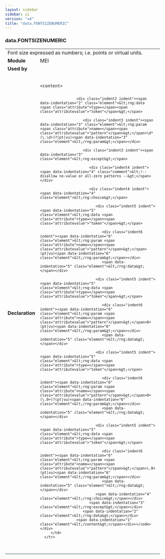 ```yaml
---
layout: sidebar
sidebar: s1
version: "v4"
title: "data.FONTSIZENUMERIC"
---
```

<div class="macroSpec">
   <h3 id="data.FONTSIZENUMERIC">data.FONTSIZENUMERIC</h3>
   <table class="wovenodd">
      <tr>
         <td colspan="2" class="wovenodd-col2">Font size expressed as numbers; i.e. points or virtual units.</td>
      </tr>
      <tr>
         <td class="wovenodd-col1"><strong>Module</strong></td>
         <td class="wovenodd-col2">MEI</td>
      </tr>
      <tr>
         <td class="wovenodd-col1"><strong>Used by</strong></td>
         <td class="wovenodd-col2">
            <div class="parent"></div>
         </td>
      </tr>
      <tr>
         <td class="wovenodd-col1"><strong>Declaration</strong></td>
         <td class="wovenodd-col2">
            <div class="code" xml:space="preserve" data-lang="ODD"><code>
                  <div class="indent1 indent"><span data-indentation="1" class="element">&lt;content&gt;</span>
                     
                     <div class="indent2 indent"><span data-indentation="2" class="element">&lt;rng:data <span class="attribute">type=</span><span class="attributevalue">"token"</span>&gt;</span>
                        
                        <div class="indent3 indent"><span data-indentation="3" class="element">&lt;rng:param <span class="attribute">name=</span><span class="attributevalue">"pattern"</span>&gt;</span>\d*(\.\d+)?(pt|vu)<span data-indentation="3" class="element">&lt;/rng:param&gt;</span></div>
                        
                        <div class="indent3 indent"><span data-indentation="3" class="element">&lt;rng:except&gt;</span>
                           
                           <div class="indent4 indent"><span data-indentation="4" class="comment">&lt;!-- disallow no-value or all-zero patterns --&gt;</span></div>
                           
                           <div class="indent4 indent"><span data-indentation="4" class="element">&lt;rng:choice&gt;</span>
                              
                              <div class="indent5 indent"><span data-indentation="5" class="element">&lt;rng:data <span class="attribute">type=</span><span class="attributevalue">"token"</span>&gt;</span>
                                 
                                 <div class="indent6 indent"><span data-indentation="6" class="element">&lt;rng:param <span class="attribute">name=</span><span class="attributevalue">"pattern"</span>&gt;</span>(pt|vu)<span data-indentation="6" class="element">&lt;/rng:param&gt;</span></div>
                                 <span data-indentation="5" class="element">&lt;/rng:data&gt;</span></div>
                              
                              <div class="indent5 indent"><span data-indentation="5" class="element">&lt;rng:data <span class="attribute">type=</span><span class="attributevalue">"token"</span>&gt;</span>
                                 
                                 <div class="indent6 indent"><span data-indentation="6" class="element">&lt;rng:param <span class="attribute">name=</span><span class="attributevalue">"pattern"</span>&gt;</span>0+(pt|vu)<span data-indentation="6" class="element">&lt;/rng:param&gt;</span></div>
                                 <span data-indentation="5" class="element">&lt;/rng:data&gt;</span></div>
                              
                              <div class="indent5 indent"><span data-indentation="5" class="element">&lt;rng:data <span class="attribute">type=</span><span class="attributevalue">"token"</span>&gt;</span>
                                 
                                 <div class="indent6 indent"><span data-indentation="6" class="element">&lt;rng:param <span class="attribute">name=</span><span class="attributevalue">"pattern"</span>&gt;</span>0+(\.0+)?(pt|vu)<span data-indentation="6" class="element">&lt;/rng:param&gt;</span></div>
                                 <span data-indentation="5" class="element">&lt;/rng:data&gt;</span></div>
                              
                              <div class="indent5 indent"><span data-indentation="5" class="element">&lt;rng:data <span class="attribute">type=</span><span class="attributevalue">"token"</span>&gt;</span>
                                 
                                 <div class="indent6 indent"><span data-indentation="6" class="element">&lt;rng:param <span class="attribute">name=</span><span class="attributevalue">"pattern"</span>&gt;</span>\.0+(pt|vu)<span data-indentation="6" class="element">&lt;/rng:param&gt;</span></div>
                                 <span data-indentation="5" class="element">&lt;/rng:data&gt;</span></div>
                              <span data-indentation="4" class="element">&lt;/rng:choice&gt;</span></div>
                           <span data-indentation="3" class="element">&lt;/rng:except&gt;</span></div>
                        <span data-indentation="2" class="element">&lt;/rng:data&gt;</span></div>
                     <span data-indentation="1" class="element">&lt;/content&gt;</span></div></code></div>
         </td>
      </tr>
   </table>
</div>